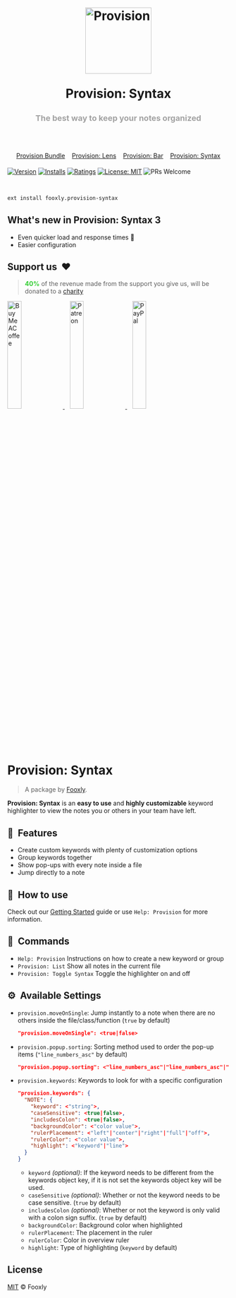 <h1 align="center">
  <p align="center">
    <a title="Provision" href="https://marketplace.visualstudio.com/items?itemName=fooxly.provision-syntax">
      <img src="https://developer.fooxly.com/provision/assets/images/icon.png" alt="Provision" height="150" />
    </a>
  </p>
  <p>Provision: Syntax</p>
  <p style="color: #A2A2A2; font-size: 18px;">The best way to keep your notes organized</p>
  <br>
  <p style="color: #3366BB; font-size: 14px; font-weight: normal;">
    <a href="https://marketplace.visualstudio.com/items?itemName=fooxly.provision">Provision Bundle</a>&nbsp;&nbsp;&nbsp;
    <a href="https://marketplace.visualstudio.com/items?itemName=fooxly.provision-lens">Provision: Lens</a>&nbsp;&nbsp;&nbsp;
    <a href="https://marketplace.visualstudio.com/items?itemName=fooxly.provision-bar">Provision: Bar</a>&nbsp;&nbsp;&nbsp;
    <a href="https://marketplace.visualstudio.com/items?itemName=fooxly.provision-syntax">Provision: Syntax</a>
  </p>
</h1>

[![Version](https://vsmarketplacebadge.apphb.com/version-short/fooxly.provision-syntax.svg)](https://marketplace.visualstudio.com/items?itemName=fooxly.provision-syntax)
[![Installs](https://vsmarketplacebadge.apphb.com/installs-short/fooxly.provision-syntax.svg)](https://marketplace.visualstudio.com/items?itemName=fooxly.provision-syntax)
[![Ratings](https://vsmarketplacebadge.apphb.com/rating-short/fooxly.provision-syntax.svg)](https://marketplace.visualstudio.com/items?itemName=fooxly.provision-syntax)
[![License: MIT](https://img.shields.io/badge/License-MIT-brightgreen.svg)](https://github.com/Fooxly/vscode-provision-syntax/blob/master/LICENSE)
![PRs Welcome](https://img.shields.io/badge/PRs-welcome-brightgreen.svg)

<br />

```sh
ext install fooxly.provision-syntax
```

## What's new in Provision: Syntax 3

* Even quicker load and response times 🚀
* Easier configuration

## Support us &nbsp;❤

> <span style="color:#32CD32">**40%**</span> of the revenue made from the support you give us, will be donated to a [charity](https://teamtrees.org)

<p>
  <a title="BuyMeACoffee" href="https://www.buymeacoffee.com/fooxly">
    <img src="https://developer.fooxly.com/general/assets/images/buymeacoffee.png" alt="BuyMeACoffee" width="25%" style="max-width: 180px" />
  </a>&nbsp;&nbsp;
  <a title="Patreon" href="https://www.patreon.com/fooxly">
    <img src="https://developer.fooxly.com/general/assets/images/patreon.png" alt="Patreon" width="25%" style="max-width: 180px"/>
  </a>&nbsp;&nbsp;
  <a title="PayPal" href="https://www.paypal.com/cgi-bin/webscr?cmd=_s-xclick&hosted_button_id=3GEYSYZFXV9GE">
    <img src="https://developer.fooxly.com/general/assets/images/paypal.png" alt="PayPal" width="25%" style="max-width: 180px" />
  </a>
</p>

<br/>

# Provision: Syntax

> A package by [Fooxly](https://www.fooxly.com).

**Provision: Syntax** is an **easy to use** and **highly customizable** keyword highlighter
to view the notes you or others in your team have left.

## 📐 &nbsp;Features

* Create custom keywords with plenty of customization options
* Group keywords together
* Show pop-ups with every note inside a file
* Jump directly to a note

## 📙 &nbsp;How to use

Check out our [Getting Started](https://developer.fooxly.com/extensions/provision/guide) guide or use `Help: Provision` for more information.

## 📕 &nbsp;Commands

* `Help: Provision` Instructions on how to create a new keyword or group
* `Provision: List` Show all notes in the current file
* `Provision: Toggle Syntax` Toggle the highlighter on and off

## ⚙️ &nbsp;Available Settings

* `provision.moveOnSingle`: Jump instantly to a note when there are no others inside the file/class/function (`true` by default)

  ```json
  "provision.moveOnSingle": <true|false>
  ```

* `provision.popup.sorting`: Sorting method used to order the pop-up items (`"line_numbers_asc"` by default)

  ```json
  "provision.popup.sorting": <"line_numbers_asc"|"line_numbers_asc"|"category">
  ```

* `provision.keywords`: Keywords to look for with a specific configuration

  ```json
  "provision.keywords": {
    "NOTE": {
      "keyword": <"string">,
      "caseSensitive": <true|false>,
      "includesColon": <true|false>,
      "backgroundColor": <"color value">,
      "rulerPlacement": <"left"|"center"|"right"|"full"|"off">,
      "rulerColor": <"color value">,
      "highlight": <"keyword"|"line">
    }
  }
  ```

  * `keyword` *(optional)*: If the keyword needs to be different from the keywords object key, if it is not set the keywords object key will be used.
  * `caseSensitive` *(optional)*: Whether or not the keyword needs to be case sensitive. (`true` by default)
  * `includesColon` *(optional)*: Whether or not the keyword is only valid with a colon sign suffix. (`true` by default)
  * `backgroundColor`: Background color when highlighted
  * `rulerPlacement`: The placement in the ruler
  * `rulerColor`: Color in overview ruler
  * `highlight`: Type of highlighting (`keyword` by default)

## License

[MIT](https://github.com/Fooxly/vscode-provision-syntax/blob/master/LICENSE) &copy; Fooxly
